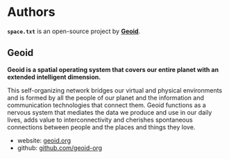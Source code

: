 # Authors

**`space.txt`** is an open-source project by **[Geoid](https://www.geoid.org "Geoid website")**.

## Geoid

**Geoid is a spatial operating system that covers our entire planet with an extended intelligent dimension.**

This self-organizing network bridges our virtual and physical environments and is formed by all the people of our planet and the information and communication technologies that connect them. Geoid functions as a nervous system that mediates the data we produce and use in our daily lives, adds value to interconnectivity and cherishes spontaneous connections between people and the places and things they love.

- website: [geoid.org](https://www.geoid.org "Geoid website")
- github: [github.com/geoid-org](https://github.com/geoid-org "Geoid Github")
